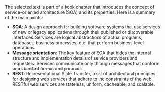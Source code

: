
The selected text is part of a book chapter that introduces the concept of service-oriented architecture (SOA) and its properties. Here is a summary of the main points:

- **SOA**: A design approach for building software systems that use services of new or legacy applications through their published or discoverable interfaces. Services are logical abstractions of actual programs, databases, business processes, etc. that perform business-level operations.
- **Message orientation**: The key feature of SOA that hides the internal structure and implementation details of service providers and requesters. Services communicate only through messages that conform to a standard format and protocol.
- **REST**: Representational State Transfer, a set of architectural principles for designing web services that adhere to the constraints of the web. RESTful web services are stateless, uniform, cacheable, and scalable.
